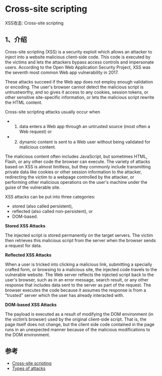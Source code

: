 # Cross-site scripting

XSS攻击: Cross-site scripting

## 1、介绍

Cross-site scripting (XSS) is a security exploit
which allows an attacker to inject into a website malicious client-side code.
This code is executed by the victims and lets the attackers bypass access controls and impersonate users.
According to the Open Web Application Security Project,
XSS was the seventh most common Web app vulnerability in 2017.

These attacks succeed if the Web app does not employ enough validation or encoding.
The user's browser cannot detect the malicious script is untrustworthy,
and so gives it access to any cookies, session tokens,
or other sensitive site-specific information,
or lets the malicious script rewrite the HTML content.

Cross-site scripting attacks usually occur when

- 1) data enters a Web app through an untrusted source (most often a Web request) or
- 2) dynamic content is sent to a Web user without being validated for malicious content.

The malicious content often includes JavaScript,
but sometimes HTML, Flash, or any other code the browser can execute.
The variety of attacks based on XSS is almost limitless,
but they commonly include transmitting private data like cookies or other session information to the attacker,
redirecting the victim to a webpage controlled by the attacker,
or performing other malicious operations on the user's machine under the guise of the vulnerable site.

XSS attacks can be put into three categories:

- stored (also called persistent),
- reflected (also called non-persistent), or
- DOM-based.

**Stored XSS Attacks**

The injected script is stored permanently on the target servers.
The victim then retrieves this malicious script from the server when the browser sends a request for data.

**Reflected XSS Attacks**

When a user is tricked into clicking a malicious link,
submitting a specially crafted form,
or browsing to a malicious site, the injected code travels to the vulnerable website.
The Web server reflects the injected script back to the user's browser,
such as in an error message, search result,
or any other response that includes data sent to the server as part of the request.
The browser executes the code because it assumes the response is from a "trusted" server
which the user has already interacted with.

**DOM-based XSS Attacks**

The payload is executed as a result of
modifying the DOM environment (in the victim’s browser) used by the original client-side script.
That is, the page itself does not change,
but the client side code contained in the page runs in an unexpected manner
because of the malicious modifications to the DOM environment.

## 参考

- [Cross-site scripting](https://developer.mozilla.org/en-US/docs/Glossary/Cross-site_scripting)
- [Types of attacks](https://developer.mozilla.org/en-US/docs/Web/Security/Types_of_attacks)
